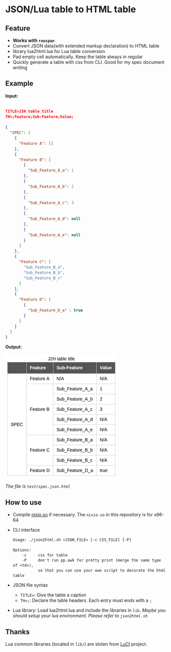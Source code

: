 # JSON/Lua table to HTML table

## Feature
- **Works with `rowspan`**
- Convert JSON data(with extended markup declaration) to HTML table
- library lua2html.lua for Lua table conversion
- Pad empty cell automatically. Keep the table always in regular
- Quickly generate a table with css from CLI. Good for my spec document writing

## Example

**Input:**

```json

TITLE=J3H table title
TH=;Feature;Sub-Feature;Value;

{
  "SPEC": [
    {
      "Feature A": []
    },
    {
      "Feature B": [
        {
          "Sub_Feature_A_a": 1
        },
        {
          "Sub_Feature_A_b": 2
        },
        {
          "Sub_Feature_A_c": 3
        },
        {
          "Sub_Feature_A_d": null
        },
        {
          "Sub_Feature_A_e": null
        }
      ]
    },
    {
      "Feature C": [
        "Sub_Feature_B_a",
        "Sub_Feature_B_b",
        "Sub_Feature_B_c"
      ]
    },
    {
      "Feature D": [
        {
          "Sub_Feature_D_a" : true
        }
      ]
    }
  ]
}

```

**Output:**

![output](test/res.png)

*The file is `test/spec.json.html`*

## How to use
- Compile [nixio.so](https://github.com/hh123okbb/nixio) if necessary. The `nixio.so` in this repository is for x86-64

- CLI interface

	```
	Usage: ./json2html.sh <JSON_FILE> [-c CSS_FILE] [-P]

	Options:
		-c     css for table
		-P     don't run pp.awk for pretty print (merge the same type of <td>),
			   so that you can use your own script to decorate the html table
	```

- JSON file syntax
	* `TITLE=`: Give the table a caption
	* `TH=;`: Declare the table headers. Each entry must ends with a `;`

- Lua library: Load lua2html.lua and include the libraries in `lib`. *Maybe you should setup your lua environment. Please refer to `json2html.sh`*


## Thanks
Lua common libraries (located in `lib/`) are stolen from [LuCI](http://luci.subsignal.org/) project.
